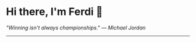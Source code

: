 <h1>Hi there, I'm Ferdi 👋</h1>

<p><em>
  "Winning isn't always championships." — Michael Jordan
</em></p>

---
